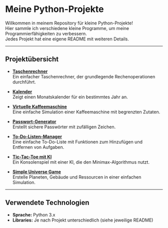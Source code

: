 # Meine Python-Projekte

Willkommen in meinem Repository für kleine Python-Projekte!  
Hier sammle ich verschiedene kleine Programme, um meine Programmierfähigkeiten zu verbessern.  
Jedes Projekt hat eine eigene README mit weiteren Details.

---

## Projektübersicht

- **[Taschenrechner](./calculator/README.md)**  
  Ein einfacher Taschenrechner, der grundlegende Rechenoperationen durchführt.

- **[Kalender](./calender/README.md)**  
  Zeigt einen Monatskalender für ein bestimmtes Jahr an.

- **[Virtuelle Kaffeemaschine](./coffee_machine/README.md)**  
  Eine einfache Simulation einer Kaffeemaschine mit begrenzten Zutaten.

- **[Passwort-Generator](./password_generator/README.md)**  
  Erstellt sichere Passwörter mit zufälligen Zeichen.

- **[To-Do-Listen-Manager](./todo_list/README.md)**  
  Eine einfache To-Do-Liste mit Funktionen zum Hinzufügen und Entfernen von Aufgaben.

- **[Tic-Tac-Toe mit KI](./tictactoe/README.md)**  
  Ein Konsolenspiel mit einer KI, die den Minimax-Algorithmus nutzt.

- **[Simple Universe Game](./simple-universe-game/README.md)**  
  Erstelle Planeten, Gebäude und Ressourcen in einer einfachen Simulation.

---

## Verwendete Technologien

- **Sprache:** Python 3.x  
- **Libraries:** Je nach Projekt unterschiedlich (siehe jeweilige README)

